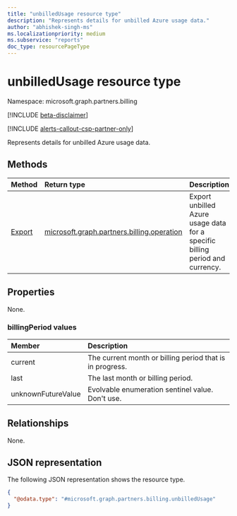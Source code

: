 ```yaml
---
title: "unbilledUsage resource type"
description: "Represents details for unbilled Azure usage data."
author: "abhishek-singh-ms"
ms.localizationpriority: medium
ms.subservice: "reports"
doc_type: resourcePageType
---
```


# unbilledUsage resource type

Namespace: microsoft.graph.partners.billing

[!INCLUDE [beta-disclaimer](../../includes/beta-disclaimer.md)]

[!INCLUDE [alerts-callout-csp-partner-only](../includes/alerts-callout-csp-partner-only.md)]

Represents details for unbilled Azure usage data.

## Methods

|Method|Return type|Description|
|:---|:---|:---|
|[Export](../api/partners-billing-unbilledusage-export.md)|[microsoft.graph.partners.billing.operation](partners-billing-operation.md)|Export unbilled Azure usage data for a specific billing period and currency.|

## Properties

None.

### billingPeriod values

| Member             | Description                                              |
|:-------------------|:---------------------------------------------------------|
| current            | The current month or billing period that is in progress. |
| last               | The last month or billing period.                        |
| unknownFutureValue | Evolvable enumeration sentinel value. Don't use.         |

## Relationships

None.

## JSON representation

The following JSON representation shows the resource type.

<!-- {
  "blockType": "resource",
  "keyProperty": "id",
  "@odata.type": "microsoft.graph.partners.billing.unbilledUsage",
  "baseType": "microsoft.graph.entity",
  "openType": false
}
-->
``` json
{
  "@odata.type": "#microsoft.graph.partners.billing.unbilledUsage"
}
```
